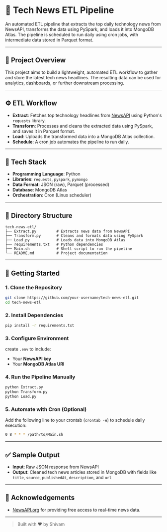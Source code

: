 # 📰 Tech News ETL Pipeline

An automated ETL pipeline that extracts the top daily technology news from NewsAPI, transforms the data using PySpark, and loads it into MongoDB Atlas. The pipeline is scheduled to run daily using cron jobs, with intermediate data stored in Parquet format.

---

## 📌 Project Overview

This project aims to build a lightweight, automated ETL workflow to gather and store the latest tech news headlines. The resulting data can be used for analytics, dashboards, or further downstream processing.

---

## ⚙️ ETL Workflow

- **Extract**: Fetches top technology headlines from [NewsAPI](https://newsapi.org/) using Python's `requests` library.
- **Transform**: Processes and cleans the extracted data using PySpark, and saves it in Parquet format.
- **Load**: Uploads the transformed data into a MongoDB Atlas collection.
- **Schedule**: A cron job automates the pipeline to run daily.

---

## 🧰 Tech Stack

- **Programming Language**: Python
- **Libraries**: `requests`, `pyspark`, `pymongo`
- **Data Format**: JSON (raw), Parquet (processed)
- **Database**: MongoDB Atlas
- **Orchestration**: Cron (Linux scheduler)

---

## 📁 Directory Structure

```
tech-news-etl/
├── Extract.py         # Extracts news data from NewsAPI
├── Transform.py       # Cleans and formats data using PySpark
├── Load.py            # Loads data into MongoDB Atlas
├── requirements.txt   # Python dependencies
├── Main.sh            # Shell script to run the pipeline
└── README.md          # Project documentation
```

---

## 🚀 Getting Started

### 1. Clone the Repository
```bash
git clone https://github.com/your-username/tech-news-etl.git
cd tech-news-etl
```

### 2. Install Dependencies
```bash
pip install -r requirements.txt
```

### 3. Configure Environment
create `.env` to include:
- Your **NewsAPI key**
- Your **MongoDB Atlas URI**

### 4. Run the Pipeline Manually
```bash
python Extract.py
python Transform.py
python Load.py
```

### 5. Automate with Cron (Optional)
Add the following line to your crontab (`crontab -e`) to schedule daily execution:
```bash
0 8 * * * /path/to/Main.sh
```

---

## ✅ Sample Output
- **Input**: Raw JSON response from NewsAPI
- **Output**: Cleaned tech news articles stored in MongoDB with fields like `title`, `source`, `publishedAt`, `description`, and `url`

---

## 🙌 Acknowledgements
- [NewsAPI.org](https://newsapi.org/) for providing free access to real-time news data.

---

> Built with ❤️ by Shivam

